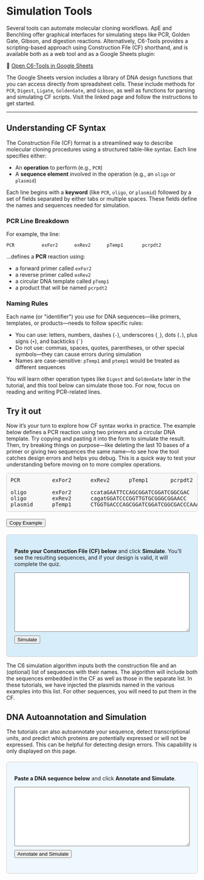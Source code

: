 <script src="https://unpkg.com/seqviz"></script>
<script src="https://cdn.jsdelivr.net/npm/c6-sim@1.0.9/dist/c6-sim.min.js"></script>

# Simulation Tools

Several tools can automate molecular cloning workflows. ApE and Benchling offer graphical interfaces for simulating steps like PCR, Golden Gate, Gibson, and digestion reactions. Alternatively, C6-Tools provides a scripting-based approach using Construction File (CF) shorthand, and is available both as a web tool and as a Google Sheets plugin:

🔗 [Open C6-Tools in Google Sheets](https://docs.google.com/spreadsheets/d/1WATXfGTY0VgpDDVf2EDKTBbBRSOQa_rFcOwFp1GsBjU/edit?usp=sharing)

The Google Sheets version includes a library of DNA design functions that you can access directly from spreadsheet cells. These include methods for `PCR`, `Digest`, `Ligate`, `GoldenGate`, and `Gibson`, as well as functions for parsing and simulating CF scripts. Visit the linked page and follow the instructions to get started.


--- 


## Understanding CF Syntax

The Construction File (CF) format is a streamlined way to describe molecular cloning procedures using a structured table-like syntax. Each line specifies either:

- An **operation** to perform (e.g., `PCR`)
- A **sequence element** involved in the operation (e.g., an `oligo` or `plasmid`)

Each line begins with a **keyword** (like `PCR`, `oligo`, or `plasmid`) followed by a set of fields separated by either tabs or multiple spaces. These fields define the names and sequences needed for simulation.

### PCR Line Breakdown

For example, the line:

```
PCR          exFor2      exRev2      pTemp1       pcrpdt2
```

...defines a **PCR** reaction using:

- a forward primer called `exFor2`
- a reverse primer called `exRev2`
- a circular DNA template called `pTemp1`
- a product that will be named `pcrpdt2`

### Naming Rules

Each name (or "identifier") you use for DNA sequences—like primers, templates, or products—needs to follow specific rules:

- You can use: letters, numbers, dashes (`-`), underscores (`_`), dots (`.`), plus signs (`+`), and backticks (<code>`</code>)
- Do not use: commas, spaces, quotes, parentheses, or other special symbols—they can cause errors during simulation
- Names are case-sensitive: `pTemp1` and `ptemp1` would be treated as different sequences

You will learn other operation types like `Digest` and `GoldenGate` later in the tutorial, and this tool below can simulate those too.  For now, focus on reading and writing PCR-related lines.

## Try it out

Now it’s your turn to explore how CF syntax works in practice. The example below defines a PCR reaction using two primers and a circular DNA template. Try copying and pasting it into the form to simulate the result. Then, try breaking things on purpose—like deleting the last 10 bases of a primer or giving two sequences the same name—to see how the tool catches design errors and helps you debug. This is a quick way to test your understanding before moving on to more complex operations.

<pre id="cf_quiz_example" style="background:#f8f8f8; border:1px solid #ccc; padding:10px; border-radius:4px; overflow-x:auto; white-space:pre;">PCR          exFor2      exRev2      pTemp1       pcrpdt2

oligo        exFor2      ccataGAATTCCAGCGGATCGGATCGGCGAC
oligo        exRev2      cagatGGATCCCGGTTGTGCGGGCGGAACC
plasmid      pTemp1      CTGGTGACCCAGCGGATCGGATCGGCGACCCAAAGCGCCTGGTTCCGCCCGCACAACCGCGA</pre>
<button onclick="navigator.clipboard.writeText(document.getElementById('cf_quiz_example').innerText)" style="margin-top:5px;">Copy Example</button>


<form id="cf_quiz_form" style="background-color:#d8edfa; padding:20px; border:1px solid #ccc; border-radius:6px; margin-top:20px;">
  <p><strong>Paste your Construction File (CF) below</strong> and click <strong>Simulate</strong>. You’ll see the resulting sequences, and if your design is valid, it will complete the quiz.</p>
  <textarea id="cf_quiz_input" rows="10" style="width:100%; font-family:monospace;"></textarea>
  <br>
  <button type="button" id="cf_quiz_btn" style="margin-top:10px;">Simulate</button>
  <p id="cf_quiz_result" style="margin-top: 10px; font-weight:bold;"></p>
</form>

<script>
  document.getElementById("cf_quiz_btn").addEventListener("click", function () {
    const input = document.getElementById("cf_quiz_input").value.trim();
    const resultP = document.getElementById("cf_quiz_result");
    resultP.innerHTML = "";

    try {
      if (!C6 || typeof C6.parseCF !== "function") {
        throw new Error("C6 tools not loaded. Please ensure C6 is available.");
      }

      // Inject sequences for simulation as Polynucleotide objects
      const injections = "";

      const cf = C6.parseCF(input + injections);
      // Check for at least one gibson step in cf.steps
      const hasGibson = Array.isArray(cf.steps) && cf.steps.some(step => step.operation?.toLowerCase() === "gibson");
      console.log(cf)
      const results = C6.simCF(cf);

      if (typeof window.progressManager !== "undefined") {
        window.progressManager.addCompletion("simulation_tools_q1", "correct");
      }

      // Format and display output products table
      let outputHTML = "<p style='color:green; font-weight:bold;'>✅ Simulation successful!</p>";
      outputHTML += "<table style='width:100%; border-collapse:collapse;'><thead><tr><th style='border-bottom:1px solid #ccc; text-align:left;'>Name</th><th style='border-bottom:1px solid #ccc; text-align:left;'>Sequence</th></tr></thead><tbody>";

      results.forEach(row => {
        if (Array.isArray(row) && row.length >= 2) {
          const name = row[0];
          const seq = row[1].sequence;
          outputHTML += `<tr><td style="padding:4px 8px; border-bottom:1px solid #eee;">${name}</td><td style="padding:4px 8px; border-bottom:1px solid #eee; font-family:monospace;">${seq}</td></tr>`;
        }
      });

      outputHTML += "</tbody></table>";

      if (!Array.isArray(results) || results.length === 0) {
        resultP.innerHTML = "❌ No simulation steps returned. Please check your input.";
        return;
      }

      resultP.innerHTML = outputHTML;
    } catch (err) {
      resultP.innerHTML = `<span style="color:red;">❌ Error: ${err.message}</span>`;
    }
  });
</script>

The C6 simulation algorithm inputs both the construction file and an (optional) list of sequences with their names. The algorithm will include both the sequences embedded in the CF as well as those in the separate list. In these tutorials, we have injected the plasmids named in the various examples into this list.  For other sequences, you will need to put them in the CF.


## DNA Autoannotation and Simulation

The tutorials can also autoannotate your sequence, detect transcriptional units, and predict which proteins are potentially expressed or will not be expressed.  This can be helpful for detecting design errors.  This capability is only displayed on this page.

<form id="autoannotation_form" style="background-color:#f0f8ff; padding:20px; border:1px solid #ccc; border-radius:6px; margin-top:20px;">
  <p><strong>Paste a DNA sequence below</strong> and click <strong>Annotate and Simulate</strong>.</p>
  <textarea id="dna_input" rows="10" style="width:100%; font-family:monospace;"></textarea>
  <br>
  <button type="button" id="annotate_btn" style="margin-top:10px;">Annotate and Simulate</button>
  <div id="annotation_output" style="margin-top: 20px;"></div>
</form>

<script>
window.addEventListener("load", function() {
  let features = [];
  let dnaInput = "";
  document.getElementById("annotate_btn").addEventListener("click", function () {
    dnaInput = document.getElementById("dna_input").value.trim();
    const outputDiv = document.getElementById("annotation_output");
    outputDiv.innerHTML = "";

    try {
      if (!C6 || typeof C6.annotateSequenceSmart !== "function") {
        throw new Error("C6 tools not loaded. Please ensure C6 is available.");
      }

      features = C6.annotateSequenceSmart(dnaInput);
      const tus = C6.inferTranscriptionalUnits(features);
      const expressed = C6.inferExpressedProteins(tus);
      const nonExpressed = C6.findNonExpressedCDS(features, expressed);

      let html = "<h3>Detected Features</h3><ul>";
      features.forEach(f => {
        html += `<li>${f.label} (${f.type}) at ${f.start}-${f.end}</li>`;
      });
      html += "</ul>";

      html += "<h3>Detected Transcriptional Units</h3>";
      html += "<table style='width:100%; border-collapse:collapse;'><thead><tr>";
      html += "<th>Promoter</th><th>Start</th><th>End</th><th>Terminator</th><th>Features</th>";
      html += "</tr></thead><tbody>";

      tus.forEach((tu) => {
        const featuresList = tu.features.map(f => `${f.label} (${f.type})`).join(", ");
        html += `<tr>
          <td style="padding:4px 8px;">${tu.promoter ? tu.promoter.label : "(none)"}</td>
          <td style="padding:4px 8px;">${tu.start}</td>
          <td style="padding:4px 8px;">${tu.end}</td>
          <td style="padding:4px 8px;">${tu.terminator ? tu.terminator.label : "(none)"}</td>
          <td style="padding:4px 8px;">${featuresList}</td>
        </tr>`;
      });

      html += "</tbody></table>";

      html += "<h3>Expressed Proteins</h3><ul>";
      expressed.forEach(p => {
        html += `<li>${p.label}</li>`;
      });
      html += "</ul>";

      html += "<h3>Non-Expressed CDS</h3><ul>";
      nonExpressed.forEach(p => {
        html += `<li>${p.label}</li>`;
      });
      html += "</ul>";

      outputDiv.innerHTML = html;

      outputDiv.innerHTML += `
        <h3>Sequence Visualization</h3>
        <div id="seqviz_viewer" style="margin-top:1em;"></div>
      `;

    } catch (err) {
      outputDiv.innerHTML = `<span style="color:red;">❌ Error: ${err.message}</span>`;
      return;
    }

    waitForSeqViz(() => {
      const annotations = [];
      const primers = [];

      features.forEach(f => {
        const cleanType = f.type.toLowerCase();
        const featureData = {
          name: f.label,
          start: f.start,
          end: f.end,
          color: f.color || "gray",
          direction: f.strand || 1
        };

        if (["promoter", "terminator", "rbs", "operator", "enhancer", "silencer", "riboswitch", "insulator", "polyA_signal", "kozak"].includes(cleanType)) {
          annotations.push(featureData);
        } else if (["primer_bind", "oligo"].includes(cleanType)) {
          primers.push(featureData);
        } else {
          annotations.push(featureData);
        }
      });

      seqviz
        .Viewer("seqviz_viewer", {
          name: "Annotated Sequence",
          seq: dnaInput,
          annotations: annotations,
          primers: primers,
          translations: [],
          viewer: "linear",
          showComplement: true,
          showIndex: true,
          style: { height: "420px", width: "100%" }
        })
        .render();
    });
  });

  function waitForSeqViz(callback) {
    if (typeof seqviz !== "undefined" && seqviz.Viewer) {
      callback();
    } else {
      setTimeout(() => waitForSeqViz(callback), 50);
    }
  }
});
</script>